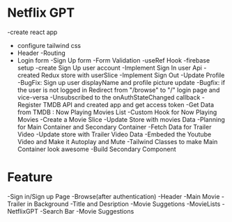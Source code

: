 # Netflix GPT
-create react app
- configure tailwind css
- Header
-Routing
- Login form
-Sign Up form
-Form Validation 
-useRef Hook
-firebase setup
-create Sign Up user account 
-Implement Sign In user Api
-created Redux store with userSlice
-Implement Sign Out 
-Update Profile
-BugFix: Sign up user displayName and profile picture update
-Bugfix: if the user is not logged in Redirect from "/browse" to "/" login page and vice-versa
-Unsubscribed to the onAuthStateChanged callback
-Register TMDB API and created app and get access token
-Get Data from TMDB : Now Playing Movies List 
-Custom Hook for Now Playing Movies
-Create a Movie Slice
-Update Store with movies Data
-Planning for Main Container and Secondary Container 
-Fetch Data for Trailer Video
-Update store with Trailer Video Data
-Embeded the Youtube Video and Make it Autoplay and Mute
-Tailwind Classes to make Main Container look awesome
-Build Secondary Component


# Feature 
-Sign in/Sign up Page
-Browse(after authentication)
     -Header
     -Main Movie
             -Trailer in Background
             -Title and Desription
             -Movie Suggetions
                  -MovieLists 
-NetflixGPT
     -Search Bar
     -Movie Suggestions                 